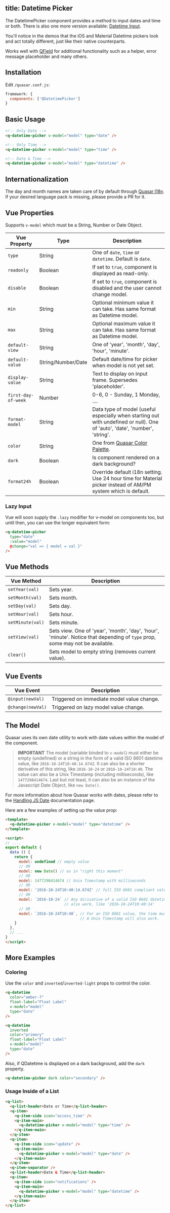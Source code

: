 title: Datetime Picker
---
The DatetimePicker component provides a method to input dates and time or both. There is also one more version available: [Datetime Input](/components/datetime-input.html).
<input type="hidden" data-fullpage-demo="forms/datetime/datetime-picker">

You'll notice in the demos that the iOS and Material Datetime pickers look and act totally different, just like their native counterparts.

Works well with [QField](/components/field.html) for additional functionality such as a helper, error message placeholder and many others.

## Installation
Edit `/quasar.conf.js`:
```js
framework: {
  components: ['QDatetimePicker']
}
```

## Basic Usage

``` html
<!-- Only Date -->
<q-datetime-picker v-model="model" type="date" />

<!-- Only Time -->
<q-datetime-picker v-model="model" type="time" />

<!-- Date & Time -->
<q-datetime-picker v-model="model" type="datetime" />
```

## Internationalization
The day and month names are taken care of by default through [Quasar I18n](/components/internationalization.html). If your desired language pack is missing, please provide a PR for it.

## Vue Properties
Supports `v-model` which must be a String, Number or Date Object.

| Vue Property | Type | Description |
| --- | --- | --- |
| `type` | String | One of `date`, `time` or `datetime`. Default is `date`. |
| `readonly` | Boolean | If set to `true`, component is displayed as read-only. |
| `disable` | Boolean | If set to `true`, component is disabled and the user cannot change model. |
| `min` | String | Optional minimum value it can take. Has same format as Datetime model. |
| `max` | String | Optional maximum value it can take. Has same format as Datetime model. |
| `default-view` | String | One of 'year', 'month', 'day', 'hour', 'minute'. |
| `default-value` | String/Number/Date | Default date/time for picker when model is not yet set. |
| `display-value` | String | Text to display on input frame. Supersedes 'placeholder'. |
| `first-day-of-week` | Number | 0-6, 0 - Sunday, 1 Monday, .... |
| `format-model` | String | Data type of model (useful especially when starting out with undefined or null). One of 'auto', 'date', 'number', 'string'. |
| `color` | String | One from [Quasar Color Palette](/components/color-palette.html). |
| `dark` | Boolean | Is component rendered on a dark background? |
| `format24h` | Boolean | Override default i18n setting. Use 24 hour time for Material picker instead of AM/PM system which is default. |

### Lazy Input
Vue will soon supply the `.lazy` modifier for v-model on components too, but until then, you can use the longer equivalent form:
```html
<q-datetime-picker
  type="date"
  :value="model"
  @change="val => { model = val }"
/>
```

## Vue Methods
| Vue Method | Description |
| --- | --- |
| `setYear(val)` | Sets year. |
| `setMonth(val)` | Sets month. |
| `setDay(val)` | Sets day. |
| `setHour(val)` | Sets hour. |
| `setMinute(val)` | Sets minute. |
| `setView(val)` | Sets view. One of 'year', 'month', 'day', 'hour', 'minute'. Notice that depending of `type` prop, some may not be available. |
| `clear()` | Sets model to empty string (removes current value). |

## Vue Events
| Vue Event | Description |
| --- | --- |
| `@input(newVal)` | Triggered on immediate model value change. |
| `@change(newVal)` | Triggered on lazy model value change. |

## The Model
Quasar uses its own date utility to work with date values within the model of the component.

> **IMPORTANT**
> The model (variable binded to `v-model`) must either be empty (undefined) or a string in the form of a valid ISO 8601 datetime value, like `2016-10-24T10:40:14.674Z`. It can also be a shorter derivative of this string, like `2016-10-24` or `2016-10-24T10:40`. The value can also be a Unix Timestamp (including milliseconds), like `1477298414674`. Last but not least, it can also be an instance of the Javascript Date Object, like `new Date()`.

For more information about how Quasar works with dates, please refer to the [Handling JS Date](/components/handling-js-date.html) documentation page.

Here are a few examples of setting up the value prop:

```html
<template>
  <q-datetime-picker v-model="model" type="datetime" />
</template>

<script>
// ....
export default {
  data () {
    return {
      model: undefined // empty value
      // OR
      model: new Date() // as in "right this moment"
      // OR
      model: 1477298414674 // Unix Timestamp with milliseconds
      // OR
      model: '2016-10-24T10:40:14.674Z' // full ISO 8601 compliant value
      // OR
      model: `2016-10-24` // Any dirivative of a valid ISO 8601 datetime value will
                          // also work, like '2016-10-24T10:40:14'
      // OR
      model: `2016-10-24T10:40`, // For an ISO 8601 value, the time must be included
                                 // A Unix Timestamp will also work.
    }
  },
  // ...
}
</script>
```

## More Examples

### Coloring
Use the `color` and `inverted`/`inverted-light` props to control the color.
```html
<q-datetime
  color="amber-7"
  float-label="Float Label"
  v-model="model"
  type="date"
/>

<q-datetime
  inverted
  color="primary"
  float-label="Float Label"
  v-model="model"
  type="date"
/>
```
Also, if QDatetime is displayed on a dark background, add the `dark` property.
```html
<q-datetime-picker dark color="secondary" />
```

### Usage Inside of a List

``` html
<q-list>
  <q-list-header>Date or Time</q-list-header>
  <q-item>
    <q-item-side icon="access_time" />
    <q-item-main>
      <q-datetime-picker v-model="model" type="time" />
    </q-item-main>
  </q-item>
  <q-item>
    <q-item-side icon="update" />
    <q-item-main>
      <q-datetime-picker v-model="model" type="date" />
    </q-item-main>
  </q-item>
  <q-item-separator />
  <q-list-header>Date & Time</q-list-header>
  <q-item>
    <q-item-side icon="notifications" />
    <q-item-main>
      <q-datetime-picker v-model="model" type="datetime" />
    </q-item-main>
  </q-item>
</q-list>
```
